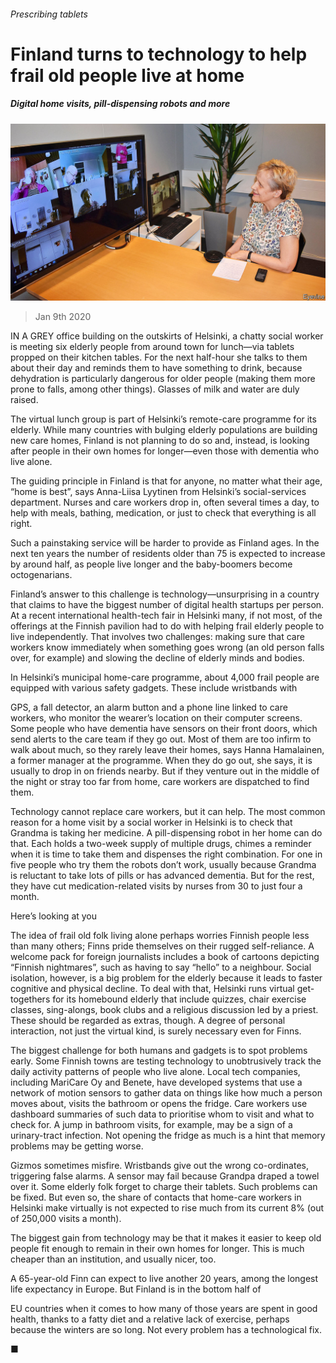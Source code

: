###### Prescribing tablets

# Finland turns to technology to help frail old people live at home 

##### Digital home visits, pill-dispensing robots and more 

![image](images/20200111_EUP004_0.jpg) 

> Jan 9th 2020 

IN A GREY office building on the outskirts of Helsinki, a chatty social worker is meeting six elderly people from around town for lunch—via tablets propped on their kitchen tables. For the next half-hour she talks to them about their day and reminds them to have something to drink, because dehydration is particularly dangerous for older people (making them more prone to falls, among other things). Glasses of milk and water are duly raised. 

The virtual lunch group is part of Helsinki’s remote-care programme for its elderly. While many countries with bulging elderly populations are building new care homes, Finland is not planning to do so and, instead, is looking after people in their own homes for longer—even those with dementia who live alone. 

The guiding principle in Finland is that for anyone, no matter what their age, “home is best”, says Anna-Liisa Lyytinen from Helsinki’s social-services department. Nurses and care workers drop in, often several times a day, to help with meals, bathing, medication, or just to check that everything is all right. 

Such a painstaking service will be harder to provide as Finland ages. In the next ten years the number of residents older than 75 is expected to increase by around half, as people live longer and the baby-boomers become octogenarians. 

Finland’s answer to this challenge is technology—unsurprising in a country that claims to have the biggest number of digital health startups per person. At a recent international health-tech fair in Helsinki many, if not most, of the offerings at the Finnish pavilion had to do with helping frail elderly people to live independently. That involves two challenges: making sure that care workers know immediately when something goes wrong (an old person falls over, for example) and slowing the decline of elderly minds and bodies. 

In Helsinki’s municipal home-care programme, about 4,000 frail people are equipped with various safety gadgets. These include wristbands with  

GPS, a fall detector, an alarm button and a phone line linked to care workers, who monitor the wearer’s location on their computer screens. Some people who have dementia have sensors on their front doors, which send alerts to the care team if they go out. Most of them are too infirm to walk about much, so they rarely leave their homes, says Hanna Hamalainen, a former manager at the programme. When they do go out, she says, it is usually to drop in on friends nearby. But if they venture out in the middle of the night or stray too far from home, care workers are dispatched to find them. 

Technology cannot replace care workers, but it can help. The most common reason for a home visit by a social worker in Helsinki is to check that Grandma is taking her medicine. A pill-dispensing robot in her home can do that. Each holds a two-week supply of multiple drugs, chimes a reminder when it is time to take them and dispenses the right combination. For one in five people who try them the robots don’t work, usually because Grandma is reluctant to take lots of pills or has advanced dementia. But for the rest, they have cut medication-related visits by nurses from 30 to just four a month. 

Here’s looking at you 

The idea of frail old folk living alone perhaps worries Finnish people less than many others; Finns pride themselves on their rugged self-reliance. A welcome pack for foreign journalists includes a book of cartoons depicting “Finnish nightmares”, such as having to say “hello” to a neighbour. Social isolation, however, is a big problem for the elderly because it leads to faster cognitive and physical decline. To deal with that, Helsinki runs virtual get-togethers for its homebound elderly that include quizzes, chair exercise classes, sing-alongs, book clubs and a religious discussion led by a priest. These should be regarded as extras, though. A degree of personal interaction, not just the virtual kind, is surely necessary even for Finns. 

The biggest challenge for both humans and gadgets is to spot problems early. Some Finnish towns are testing technology to unobtrusively track the daily activity patterns of people who live alone. Local tech companies, including MariCare Oy and Benete, have developed systems that use a network of motion sensors to gather data on things like how much a person moves about, visits the bathroom or opens the fridge. Care workers use dashboard summaries of such data to prioritise whom to visit and what to check for. A jump in bathroom visits, for example, may be a sign of a urinary-tract infection. Not opening the fridge as much is a hint that memory problems may be getting worse. 

Gizmos sometimes misfire. Wristbands give out the wrong co-ordinates, triggering false alarms. A sensor may fail because Grandpa draped a towel over it. Some elderly folk forget to charge their tablets. Such problems can be fixed. But even so, the share of contacts that home-care workers in Helsinki make virtually is not expected to rise much from its current 8% (out of 250,000 visits a month). 

The biggest gain from technology may be that it makes it easier to keep old people fit enough to remain in their own homes for longer. This is much cheaper than an institution, and usually nicer, too. 

A 65-year-old Finn can expect to live another 20 years, among the longest life expectancy in Europe. But Finland is in the bottom half of  

EU countries when it comes to how many of those years are spent in good health, thanks to a fatty diet and a relative lack of exercise, perhaps because the winters are so long. Not every problem has a technological fix.  

■